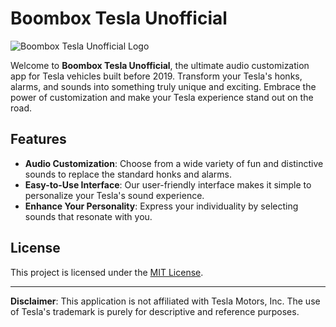 # Boombox Tesla Unofficial

![Boombox Tesla Unofficial Logo](tesla.jpeg)

Welcome to **Boombox Tesla Unofficial**, the ultimate audio customization app for Tesla vehicles built before 2019. Transform your Tesla's honks, alarms, and sounds into something truly unique and exciting. Embrace the power of customization and make your Tesla experience stand out on the road.

## Features

- **Audio Customization**: Choose from a wide variety of fun and distinctive sounds to replace the standard honks and alarms.
- **Easy-to-Use Interface**: Our user-friendly interface makes it simple to personalize your Tesla's sound experience.
- **Enhance Your Personality**: Express your individuality by selecting sounds that resonate with you.

## License

This project is licensed under the [MIT License](LICENSE).

---

**Disclaimer**: This application is not affiliated with Tesla Motors, Inc. The use of Tesla's trademark is purely for descriptive and reference purposes.
